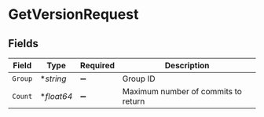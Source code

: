 # GetVersionRequest


## Fields

| Field                               | Type                                | Required                            | Description                         |
| ----------------------------------- | ----------------------------------- | ----------------------------------- | ----------------------------------- |
| `Group`                             | **string*                           | :heavy_minus_sign:                  | Group ID                            |
| `Count`                             | **float64*                          | :heavy_minus_sign:                  | Maximum number of commits to return |